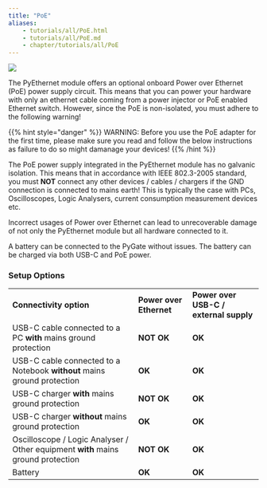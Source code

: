 ```yaml
---
title: "PoE"
aliases:
    - tutorials/all/PoE.html
    - tutorials/all/PoE.md
    - chapter/tutorials/all/PoE
---
```


![](/gitbook/assets/PoE-NI.png)

The PyEthernet module offers an optional onboard Power over Ethernet (PoE) power supply circuit. This means that you can power your hardware with only an ethernet cable coming from a power injector or PoE enabled Ethernet switch. However, since the PoE is non-isolated, you must adhere to the following warning!

{{% hint style="danger" %}}
WARNING: Before you use the PoE adapter for the first time, please make sure you read and follow the below instructions as failure to do so might damanage your devices!
{{% /hint %}}

The PoE power supply integrated in the PyEthernet module has no galvanic isolation. This means that in accordance with
IEEE 802.3-2005 standard, you must <b>NOT</b> connect any other devices / cables / chargers if the GND connection is connected to mains earth!
This is typically the case with PCs, Oscilloscopes, Logic Analysers, current consumption measurement devices etc.

Incorrect usages of Power over Ethernet can lead to unrecoverable damage of not only the PyEthernet module but all hardware connected to it.

A battery can be connected to the PyGate without issues. The battery can be charged via both USB-C and PoE power.


<h3>Setup Options</h3>

<table >
	<tbody>
		<tr>
			<td> <b>Connectivity option</b></td>
			<td> <b>Power over Ethernet</b></td>
			<td> <b>Power over USB-C / external supply</b></td>
		</tr>
		<tr>
			<td> USB-C cable connected to a PC <b>with</b> mains ground protection</td>
			<td> <b>NOT OK</b></td>
			<td> <b>OK</b></td>
		</tr>
    <tr>
			<td> USB-C cable connected to a Notebook <b>without</b> mains ground protection</td>
			<td> <b>OK</b></td>
			<td> <b>OK</b></td>
		</tr>
    <tr>
			<td> USB-C charger <b>with</b> mains ground protection</td>
			<td> <b>NOT OK</b></td>
			<td> <b>OK</b></td>
		</tr>
    <tr>
			<td> USB-C charger <b>without</b> mains ground protection</td>
			<td> <b>OK</b></td>
			<td> <b>OK</b></td>
		</tr>
		<tr>
			<td> Oscilloscope / Logic Analyser / Other equipment <b>with</b> mains ground protection</td>
			<td> <b>NOT OK</b></td>
			<td> <b>OK</b></td>
		</tr>
    <tr>
			<td> Battery</td>
			<td> <b>OK</b></td>
			<td> <b>OK</b></td>
		</tr>
	</tbody>
</table>
